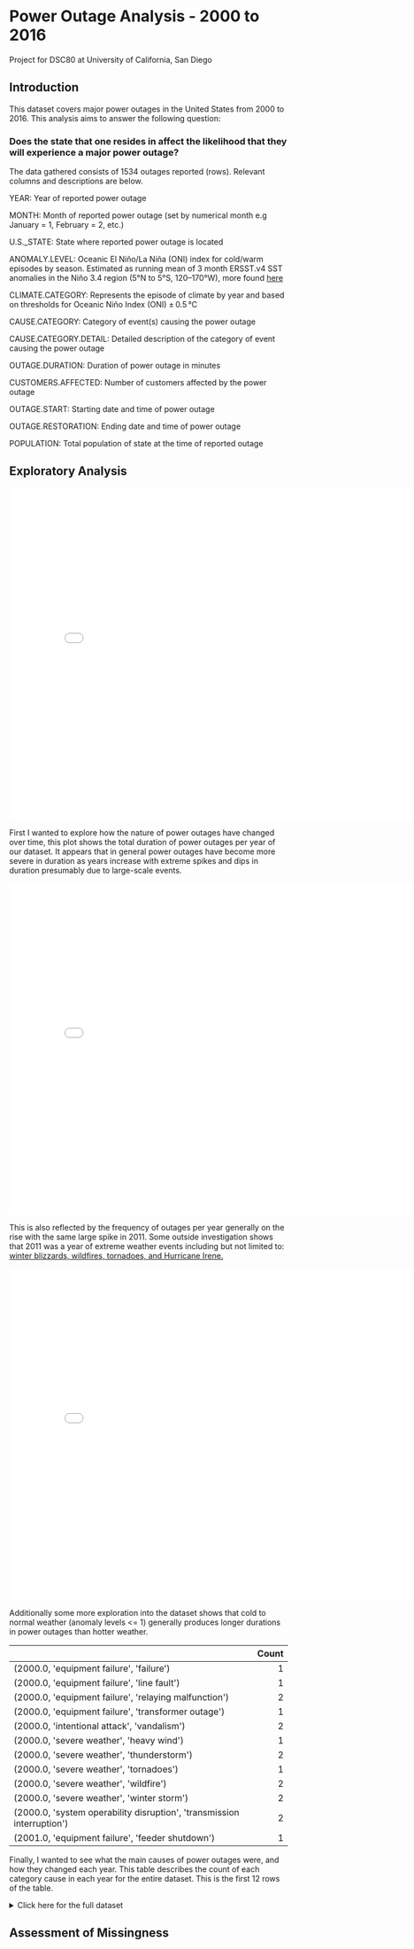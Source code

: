 # Power Outage Analysis - 2000 to 2016
Project for DSC80 at University of California, San Diego

## Introduction
This dataset covers major power outages in the United States from 2000 to 2016. This analysis aims to answer the following question:

### Does the state that one resides in affect the likelihood that they will experience a major power outage?

The data gathered consists of 1534 outages reported (rows). Relevant columns and descriptions are below.

YEAR: Year of reported power outage
 	
MONTH: Month of reported power outage (set by numerical month e.g January = 1, February = 2, etc.)

U.S._STATE: State where reported power outage is located

ANOMALY.LEVEL: Oceanic El Niño/La Niña (ONI) index for cold/warm episodes by season. Estimated as running mean of 3 month ERSST.v4 SST anomalies in the Niño 3.4 region (5°N to 5°S, 120–170°W),
more found [here](https://origin.cpc.ncep.noaa.gov/products/analysis_monitoring/ensostuff/ONI_v5.php)

CLIMATE.CATEGORY: Represents the episode of climate by year and based on thresholds for Oceanic Niño Index (ONI) ± 0.5 °C

CAUSE.CATEGORY: Category of event(s) causing the power outage

CAUSE.CATEGORY.DETAIL: Detailed description of the category of event causing the power outage

OUTAGE.DURATION: Duration of power outage in minutes

CUSTOMERS.AFFECTED: Number of customers affected by the power outage

OUTAGE.START: Starting date and time of power outage

OUTAGE.RESTORATION: Ending date and time of power outage

POPULATION: Total population of state at the time of reported outage

## Exploratory Analysis

<iframe src="assets/plot2.html" width=800 height=600 frameBorder=0></iframe>

First I wanted to explore how the nature of power outages have changed over time, 
this plot shows the total duration of power outages per year of our dataset. 
It appears that in general power outages have become more severe in duration as years increase with extreme spikes and dips 
in duration presumably due to large-scale events.

<iframe src="assets/plot1.html" width=800 height=600 frameBorder=0></iframe>

This is also reflected by the frequency of outages per year generally on the rise with the same large spike in 2011.
Some outside investigation shows that 2011 was a year of extreme weather events including but not limited to: 
[winter blizzards, wildfires, tornadoes, and Hurricane Irene.](https://emergency.cdc.gov/recentincidents/recentincidents_2011.asp)

<iframe src="assets/scatter1.html" width=800 height=600 frameBorder=0></iframe>

Additionally some more exploration into the dataset shows that cold to normal weather (anomaly levels <= 1) generally produces longer durations 
in power outages than hotter weather.

|                                                                        |   Count |
|:-----------------------------------------------------------------------|--------:|
| (2000.0, 'equipment failure', 'failure')                               |       1 |
| (2000.0, 'equipment failure', 'line fault')                            |       1 |
| (2000.0, 'equipment failure', 'relaying malfunction')                  |       2 |
| (2000.0, 'equipment failure', 'transformer outage')                    |       1 |
| (2000.0, 'intentional attack', 'vandalism')                            |       2 |
| (2000.0, 'severe weather', 'heavy wind')                               |       1 |
| (2000.0, 'severe weather', 'thunderstorm')                             |       2 |
| (2000.0, 'severe weather', 'tornadoes')                                |       1 |
| (2000.0, 'severe weather', 'wildfire')                                 |       2 |
| (2000.0, 'severe weather', 'winter storm')                             |       2 |
| (2000.0, 'system operability disruption', 'transmission interruption') |       2 |
| (2001.0, 'equipment failure', 'feeder shutdown')                       |       1 |

 Finally, I wanted to see what the main causes of power outages were, and how they changed each year.
This table describes the count of each category cause in each year for the entire dataset. This is the first 12 rows of the table.

<details>

<summary> Click here for the full dataset </summary>

|                                                                        |   Count |
|:-----------------------------------------------------------------------|--------:|
| (2000.0, 'equipment failure', 'failure')                               |       1 |
| (2000.0, 'equipment failure', 'line fault')                            |       1 |
| (2000.0, 'equipment failure', 'relaying malfunction')                  |       2 |
| (2000.0, 'equipment failure', 'transformer outage')                    |       1 |
| (2000.0, 'intentional attack', 'vandalism')                            |       2 |
| (2000.0, 'severe weather', 'heavy wind')                               |       1 |
| (2000.0, 'severe weather', 'thunderstorm')                             |       2 |
| (2000.0, 'severe weather', 'tornadoes')                                |       1 |
| (2000.0, 'severe weather', 'wildfire')                                 |       2 |
| (2000.0, 'severe weather', 'winter storm')                             |       2 |
| (2000.0, 'system operability disruption', 'transmission interruption') |       2 |
| (2001.0, 'equipment failure', 'feeder shutdown')                       |       1 |
| (2001.0, 'severe weather', 'flooding')                                 |       1 |
| (2002.0, 'intentional attack', 'vandalism')                            |       1 |
| (2002.0, 'severe weather', 'hurricanes')                               |       1 |
| (2002.0, 'severe weather', 'winter storm')                             |      11 |
| (2003.0, 'equipment failure', 'breaker trip')                          |       2 |
| (2003.0, 'equipment failure', 'cables')                                |       1 |
| (2003.0, 'equipment failure', 'generator trip')                        |       1 |
| (2003.0, 'equipment failure', 'relaying malfunction')                  |       1 |
| (2003.0, 'equipment failure', 'transmission interruption')             |       1 |
| (2003.0, 'intentional attack', 'vandalism')                            |       2 |
| (2003.0, 'severe weather', 'earthquake')                               |       1 |
| (2003.0, 'severe weather', 'flooding')                                 |       1 |
| (2003.0, 'severe weather', 'heavy wind')                               |       8 |
| (2003.0, 'severe weather', 'hurricanes')                               |       5 |
| (2003.0, 'severe weather', 'storm')                                    |       3 |
| (2003.0, 'severe weather', 'thunderstorm')                             |       7 |
| (2003.0, 'severe weather', 'wildfire')                                 |       2 |
| (2003.0, 'severe weather', 'winter storm')                             |       3 |
| (2003.0, 'system operability disruption', 'transmission interruption') |       1 |
| (2004.0, 'equipment failure', 'generator trip')                        |       2 |
| (2004.0, 'equipment failure', 'line fault')                            |       1 |
| (2004.0, 'equipment failure', 'substation')                            |       1 |
| (2004.0, 'equipment failure', 'switching')                             |       1 |
| (2004.0, 'severe weather', 'heatwave')                                 |       1 |
| (2004.0, 'severe weather', 'heavy wind')                               |       8 |
| (2004.0, 'severe weather', 'hurricanes')                               |      16 |
| (2004.0, 'severe weather', 'storm')                                    |       1 |
| (2004.0, 'severe weather', 'thunderstorm')                             |      16 |
| (2004.0, 'severe weather', 'tornadoes')                                |       1 |
| (2004.0, 'severe weather', 'wildfire')                                 |       4 |
| (2004.0, 'severe weather', 'wind/rain')                                |       1 |
| (2004.0, 'severe weather', 'winter storm')                             |       7 |
| (2004.0, 'system operability disruption', 'transmission interruption') |       1 |
| (2005.0, 'equipment failure', 'plant trip')                            |       1 |
| (2005.0, 'equipment failure', 'transmission interruption')             |       1 |
| (2005.0, 'fuel supply emergency', 'Coal')                              |       1 |
| (2005.0, 'severe weather', 'heavy wind')                               |       1 |
| (2005.0, 'severe weather', 'hurricanes')                               |      11 |
| (2005.0, 'severe weather', 'storm')                                    |       2 |
| (2005.0, 'severe weather', 'thunderstorm')                             |      18 |
| (2005.0, 'severe weather', 'tornadoes')                                |       1 |
| (2005.0, 'severe weather', 'wildfire')                                 |       1 |
| (2005.0, 'severe weather', 'winter storm')                             |       8 |
| (2005.0, 'system operability disruption', 'transmission interruption') |       1 |
| (2006.0, 'equipment failure', 'generator trip')                        |       1 |
| (2006.0, 'fuel supply emergency', 'Coal')                              |       1 |
| (2006.0, 'severe weather', 'earthquake')                               |       2 |
| (2006.0, 'severe weather', 'heatwave')                                 |       4 |
| (2006.0, 'severe weather', 'heavy wind')                               |      12 |
| (2006.0, 'severe weather', 'hurricanes')                               |       3 |
| (2006.0, 'severe weather', 'storm')                                    |       1 |
| (2006.0, 'severe weather', 'thunderstorm')                             |      11 |
| (2006.0, 'severe weather', 'tornadoes')                                |       1 |
| (2006.0, 'severe weather', 'wildfire')                                 |       2 |
| (2006.0, 'severe weather', 'winter storm')                             |      10 |
| (2006.0, 'system operability disruption', 'shed load')                 |       1 |
| (2007.0, 'equipment failure', 'generator trip')                        |       5 |
| (2007.0, 'equipment failure', 'transmission trip')                     |       1 |
| (2007.0, 'severe weather', 'heatwave')                                 |       3 |
| (2007.0, 'severe weather', 'heavy wind')                               |       3 |
| (2007.0, 'severe weather', 'hurricanes')                               |       1 |
| (2007.0, 'severe weather', 'storm')                                    |       9 |
| (2007.0, 'severe weather', 'thunderstorm')                             |       9 |
| (2007.0, 'severe weather', 'wildfire')                                 |       5 |
| (2007.0, 'severe weather', 'winter storm')                             |       9 |
| (2008.0, 'equipment failure', 'breaker trip')                          |       1 |
| (2008.0, 'equipment failure', 'generator trip')                        |       2 |
| (2008.0, 'equipment failure', 'transmission trip')                     |       2 |
| (2008.0, 'severe weather', 'flooding')                                 |       1 |
| (2008.0, 'severe weather', 'heatwave')                                 |       1 |
| (2008.0, 'severe weather', 'heavy wind')                               |      12 |
| (2008.0, 'severe weather', 'hurricanes')                               |      15 |
| (2008.0, 'severe weather', 'lightning')                                |       1 |
| (2008.0, 'severe weather', 'storm')                                    |       9 |
| (2008.0, 'severe weather', 'thunderstorm')                             |      16 |
| (2008.0, 'severe weather', 'thunderstorm; islanding')                  |       1 |
| (2008.0, 'severe weather', 'wildfire')                                 |       5 |
| (2008.0, 'severe weather', 'winter storm')                             |       7 |
| (2008.0, 'system operability disruption', 'transmission interruption') |       1 |
| (2008.0, 'system operability disruption', 'uncontrolled loss')         |       1 |
| (2009.0, 'equipment failure', 'computer hardware')                     |       1 |
| (2009.0, 'equipment failure', 'generator trip')                        |       1 |
| (2009.0, 'equipment failure', 'substation')                            |       1 |
| (2009.0, 'equipment failure', 'switching')                             |       1 |
| (2009.0, 'equipment failure', 'transformer outage')                    |       1 |
| (2009.0, 'equipment failure', 'transmission')                          |       1 |
| (2009.0, 'equipment failure', 'transmission trip')                     |       3 |
| (2009.0, 'severe weather', 'heavy wind')                               |       6 |
| (2009.0, 'severe weather', 'storm')                                    |       6 |
| (2009.0, 'severe weather', 'thunderstorm')                             |      11 |
| (2009.0, 'severe weather', 'wind/rain')                                |       4 |
| (2009.0, 'severe weather', 'winter storm')                             |      14 |
| (2009.0, 'system operability disruption', 'HVSubstation interruption') |       1 |
| (2009.0, 'system operability disruption', 'transmission interruption') |       1 |
| (2010.0, 'equipment failure', 'breaker trip')                          |       1 |
| (2010.0, 'equipment failure', 'generator trip')                        |       1 |
| (2010.0, 'equipment failure', 'transformer outage')                    |       1 |
| (2010.0, 'equipment failure', 'transmission')                          |       2 |
| (2010.0, 'fuel supply emergency', 'Hydro')                             |       1 |
| (2010.0, 'severe weather', 'flooding')                                 |       1 |
| (2010.0, 'severe weather', 'heavy wind')                               |       4 |
| (2010.0, 'severe weather', 'hurricanes')                               |       1 |
| (2010.0, 'severe weather', 'storm')                                    |       4 |
| (2010.0, 'severe weather', 'thunderstorm')                             |      16 |
| (2010.0, 'severe weather', 'tornadoes')                                |       1 |
| (2010.0, 'severe weather', 'wildfire')                                 |       2 |
| (2010.0, 'severe weather', 'wind/rain')                                |       6 |
| (2010.0, 'severe weather', 'winter storm')                             |      13 |
| (2010.0, 'system operability disruption', 'transmission interruption') |       2 |
| (2011.0, 'equipment failure', 'generator trip')                        |       1 |
| (2011.0, 'fuel supply emergency', ' Natural Gas')                      |       1 |
| (2011.0, 'fuel supply emergency', 'Coal')                              |       5 |
| (2011.0, 'intentional attack', 'vandalism')                            |     121 |
| (2011.0, 'severe weather', 'earthquake')                               |       1 |
| (2011.0, 'severe weather', 'storm')                                    |       5 |
| (2011.0, 'severe weather', 'thunderstorm')                             |       7 |
| (2011.0, 'severe weather', 'winter')                                   |       1 |
| (2011.0, 'severe weather', 'winter storm')                             |       9 |
| (2011.0, 'system operability disruption', 'distribution interruption') |       1 |
| (2011.0, 'system operability disruption', 'majorsystem interruption')  |       1 |
| (2011.0, 'system operability disruption', 'transmission interruption') |       2 |
| (2012.0, 'fuel supply emergency', 'Coal')                              |       1 |
| (2012.0, 'fuel supply emergency', 'Hydro')                             |       3 |
| (2012.0, 'intentional attack', 'vandalism')                            |      79 |
| (2012.0, 'severe weather', 'heavy wind')                               |       1 |
| (2012.0, 'severe weather', 'hurricanes')                               |      21 |
| (2012.0, 'severe weather', 'storm')                                    |       1 |
| (2012.0, 'severe weather', 'thunderstorm')                             |      34 |
| (2012.0, 'severe weather', 'wind storm')                               |       1 |
| (2012.0, 'severe weather', 'wind/rain')                                |       1 |
| (2012.0, 'severe weather', 'winter storm')                             |       4 |
| (2012.0, 'system operability disruption', 'transmission interruption') |       2 |
| (2013.0, 'equipment failure', 'generator trip')                        |       2 |
| (2013.0, 'fuel supply emergency', ' Coal')                             |       2 |
| (2013.0, 'fuel supply emergency', ' Natural Gas')                      |       2 |
| (2013.0, 'fuel supply emergency', 'Hydro')                             |       1 |
| (2013.0, 'fuel supply emergency', 'Petroleum')                         |       1 |
| (2013.0, 'intentional attack', 'sabotage')                             |       4 |
| (2013.0, 'intentional attack', 'suspicious activity')                  |       1 |
| (2013.0, 'intentional attack', 'vandalism')                            |      55 |
| (2013.0, 'severe weather', 'fog')                                      |       1 |
| (2013.0, 'severe weather', 'hailstorm')                                |       3 |
| (2013.0, 'severe weather', 'heatwave')                                 |       1 |
| (2013.0, 'severe weather', 'heavy wind')                               |       2 |
| (2013.0, 'severe weather', 'lightning')                                |       2 |
| (2013.0, 'severe weather', 'snow/ice ')                                |       6 |
| (2013.0, 'severe weather', 'snow/ice storm')                           |       1 |
| (2013.0, 'severe weather', 'thunderstorm')                             |      20 |
| (2013.0, 'severe weather', 'tornadoes')                                |       3 |
| (2013.0, 'severe weather', 'uncontrolled loss')                        |       1 |
| (2013.0, 'severe weather', 'wind storm')                               |       3 |
| (2013.0, 'severe weather', 'winter storm')                             |       4 |
| (2013.0, 'system operability disruption', '100 MW loadshed')           |       1 |
| (2013.0, 'system operability disruption', 'distribution interruption') |       1 |
| (2013.0, 'system operability disruption', 'transmission interruption') |       1 |
| (2013.0, 'system operability disruption', 'uncontrolled loss')         |       1 |
| (2014.0, 'fuel supply emergency', ' Coal')                             |       8 |
| (2014.0, 'fuel supply emergency', ' Hydro')                            |       1 |
| (2014.0, 'fuel supply emergency', ' Natural Gas')                      |       4 |
| (2014.0, 'intentional attack', 'sabotage')                             |       1 |
| (2014.0, 'intentional attack', 'vandalism')                            |      33 |
| (2014.0, 'severe weather', 'heavy wind')                               |       3 |
| (2014.0, 'severe weather', 'snow/ice ')                                |       7 |
| (2014.0, 'severe weather', 'thunderstorm')                             |      10 |
| (2014.0, 'severe weather', 'wildfire')                                 |       3 |
| (2014.0, 'severe weather', 'wind')                                     |       1 |
| (2014.0, 'severe weather', 'wind storm')                               |       2 |
| (2014.0, 'severe weather', 'winter')                                   |      18 |
| (2015.0, 'intentional attack', 'sabotage')                             |      11 |
| (2015.0, 'intentional attack', 'suspicious activity')                  |       2 |
| (2015.0, 'intentional attack', 'vandalism')                            |      28 |
| (2015.0, 'severe weather', 'public appeal')                            |       1 |
| (2015.0, 'severe weather', 'thunderstorm')                             |       1 |
| (2015.0, 'severe weather', 'uncontrolled loss')                        |       1 |
| (2015.0, 'severe weather', 'wind')                                     |       2 |
| (2015.0, 'severe weather', 'winter')                                   |       4 |
| (2015.0, 'system operability disruption', 'uncontrolled loss')         |       6 |
| (2016.0, 'intentional attack', 'sabotage')                             |      16 |
| (2016.0, 'intentional attack', 'vandalism')                            |      14 |
| (2016.0, 'system operability disruption', 'public appeal')             |       1 |
| (2016.0, 'system operability disruption', 'transmission interruption') |       3 |
| (2016.0, 'system operability disruption', 'uncontrolled loss')         |       4 |
| (2016.0, 'system operability disruption', 'voltage reduction')         |       1 |

</details>


## Assessment of Missingness